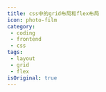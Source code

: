 ```yaml
---
title: css中的grid布局和flex布局
icon: photo-film
category:
 - coding
 - frontend
 - css
tags:
 - layout
 - grid
 - flex
isOriginal: true
---
```

